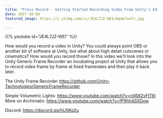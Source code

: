 ```yaml
---
title: "Press Record - Getting Started Recording Video From Unity's Editor"
date: 2017-10-09
featured_image: https://i.ytimg.com/vi/JE4L7JZ-WEI/mqdefault.jpg

---
```


{{% youtube id="JE4L7JZ-WEI" %}}

How would you record a video in Unity? You could always point OBS or another bit of software at Unity, but what about high detail cutscenes or cinematics? How would you record those? In this video we'll look into the Unity Generic Frame Recorder an incubating project at Unity that allows you to record video frame by frame at fixed framerates and then play it back later.

The Unity Frame Recorder https://github.com/Unity-Technologies/GenericFrameRecorder

Simple Volumetric Lights: https://www.youtube.com/watch?v=nX682vFtT6I
More on Archimatix: https://www.youtube.com/watch?v=fP9hh4SXDow

Discord: https://discord.gg/hU5Kq2u